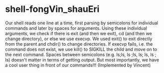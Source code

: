 # shell-fongVin_shauEri
Our shell reads one line at a time, first parsing by semicolons for individual commands and later by spaces for arguments.
Using these individual arguments, we check if there is exit (and then we exit), cd (and then we change directory), or else we use execvp.
We used exit() to exit directly from the parent and chdir() to change directories.
If execvp fails, i.e. the command does not exist, we use kill() to SIGKILL the child and move on to the next command.
Spaces between semicolons (e.g. ls;ls, ls ;ls, ls; ls, ls ; ls) doesn't matter in terms of getting output.
But most importantly, we have a cool user thing in front of our commands!!! (Implemented by Vincent)
